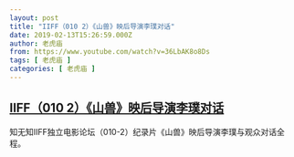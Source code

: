 ```yaml
---
layout: post
title: "IIFF（010 2）《山兽》映后导演李璞对话"
date: 2019-02-13T15:26:59.000Z
author: 老虎庙
from: https://www.youtube.com/watch?v=36LbAK8o8Ds
tags: [ 老虎庙 ]
categories: [ 老虎庙 ]
---
```

<!--1550071619000-->
[IIFF（010 2）《山兽》映后导演李璞对话](https://www.youtube.com/watch?v=36LbAK8o8Ds)
------

<div>
知无知IIFF独立电影论坛（010-2）纪录片《山兽》映后导演李璞与观众对话全程。
</div>
